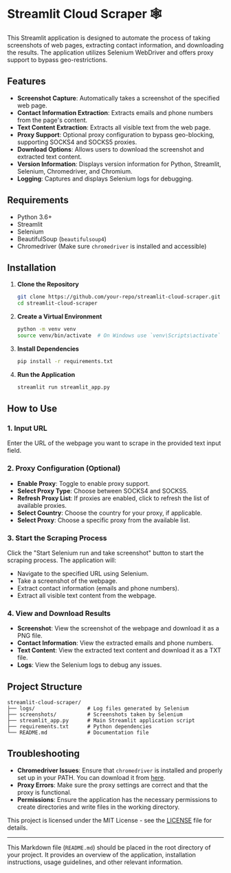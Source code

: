 # Streamlit Cloud Scraper 🕸️

This Streamlit application is designed to automate the process of taking screenshots of web pages, extracting contact information, and downloading the results. The application utilizes Selenium WebDriver and offers proxy support to bypass geo-restrictions.

## Features

- **Screenshot Capture**: Automatically takes a screenshot of the specified web page.
- **Contact Information Extraction**: Extracts emails and phone numbers from the page's content.
- **Text Content Extraction**: Extracts all visible text from the web page.
- **Proxy Support**: Optional proxy configuration to bypass geo-blocking, supporting SOCKS4 and SOCKS5 proxies.
- **Download Options**: Allows users to download the screenshot and extracted text content.
- **Version Information**: Displays version information for Python, Streamlit, Selenium, Chromedriver, and Chromium.
- **Logging**: Captures and displays Selenium logs for debugging.

## Requirements

- Python 3.6+
- Streamlit
- Selenium
- BeautifulSoup (`beautifulsoup4`)
- Chromedriver (Make sure `chromedriver` is installed and accessible)

## Installation

1. **Clone the Repository**

   ```bash
   git clone https://github.com/your-repo/streamlit-cloud-scraper.git
   cd streamlit-cloud-scraper
   ```

2. **Create a Virtual Environment**

   ```bash
   python -m venv venv
   source venv/bin/activate  # On Windows use `venv\Scripts\activate`
   ```

3. **Install Dependencies**

   ```bash
   pip install -r requirements.txt
   ```

4. **Run the Application**

   ```bash
   streamlit run streamlit_app.py
   ```

## How to Use

### 1. Input URL

Enter the URL of the webpage you want to scrape in the provided text input field.

### 2. Proxy Configuration (Optional)

- **Enable Proxy**: Toggle to enable proxy support.
- **Select Proxy Type**: Choose between SOCKS4 and SOCKS5.
- **Refresh Proxy List**: If proxies are enabled, click to refresh the list of available proxies.
- **Select Country**: Choose the country for your proxy, if applicable.
- **Select Proxy**: Choose a specific proxy from the available list.

### 3. Start the Scraping Process

Click the "Start Selenium run and take screenshot" button to start the scraping process. The application will:

- Navigate to the specified URL using Selenium.
- Take a screenshot of the webpage.
- Extract contact information (emails and phone numbers).
- Extract all visible text content from the webpage.

### 4. View and Download Results

- **Screenshot**: View the screenshot of the webpage and download it as a PNG file.
- **Contact Information**: View the extracted emails and phone numbers.
- **Text Content**: View the extracted text content and download it as a TXT file.
- **Logs**: View the Selenium logs to debug any issues.

## Project Structure

```plaintext
streamlit-cloud-scraper/
├── logs/                 # Log files generated by Selenium
├── screenshots/          # Screenshots taken by Selenium
├── streamlit_app.py      # Main Streamlit application script
├── requirements.txt      # Python dependencies
└── README.md             # Documentation file
```

## Troubleshooting

- **Chromedriver Issues**: Ensure that `chromedriver` is installed and properly set up in your PATH. You can download it from [here](https://sites.google.com/chromium.org/driver/).
- **Proxy Errors**: Make sure the proxy settings are correct and that the proxy is functional.
- **Permissions**: Ensure the application has the necessary permissions to create directories and write files in the working directory.


This project is licensed under the MIT License - see the [LICENSE](LICENSE) file for details.

---

This Markdown file (`README.md`) should be placed in the root directory of your project. It provides an overview of the application, installation instructions, usage guidelines, and other relevant information.
